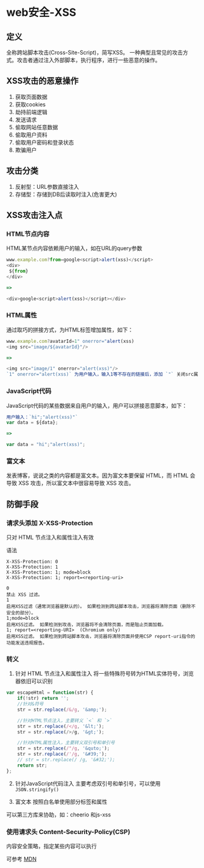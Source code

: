 # web安全-XSS

## 定义
全称跨站脚本攻击(Cross-Site-Script)，简写XSS。 一种典型且常见的攻击方式。攻击者通过注入外部脚本，执行程序，进行一些恶意的操作。

## XSS攻击的恶意操作
1. 获取页面数据
2. 获取cookies
3. 劫持前端逻辑
4. 发送请求
5. 偷取网站任意数据
6. 偷取用户资料
7. 偷取用户密码和登录状态
8. 欺骗用户

## 攻击分类
1. 反射型：URL参数直接注入
2. 存储型：存储到DB后读取时注入(危害更大)

## XSS攻击注入点

### HTML节点内容
HTML某节点内容依赖用户的输入，如在URL的query参数
```js
www.example.com?from=google<script>alert(xss)</script>
<div>
 ${from}
</div>

=>

<div>google<script>alert(xss)</script></div>
```

### HTML属性
通过取巧的拼接方式，为HTML标签增加属性，如下：
```js
www.example.com?avatarId=1" onerror="alert(xss)
<img src="image/${avatarId}"/>

=>

<img src="image/1" onerror="alert(xss)"/>
`1" onerror="alert(xss)` 为用户输入，输入1等不存在的链接后，添加 `"` 关闭src属性，之后触发执行onerror函数里面的脚本。
```

### JavaScript代码
JavaScript代码的某些数据来自用户的输入，用户可以拼接恶意脚本，如下：
```js
用户输入：`hi";"alert(xss)"`
var data = ${data};

=>

var data = "hi";"alert(xss)";

```

### 富文本
发表博客，说说之类的内容都是富文本。因为富文本要保留 HTML，而 HTML 会导致 XSS 攻击，所以富文本中很容易导致 XSS 攻击。

## 防御手段

### 请求头添加 X-XSS-Protection
只对 HTML 节点注入和属性注入有效

语法
```
X-XSS-Protection: 0
X-XSS-Protection: 1
X-XSS-Protection: 1; mode=block
X-XSS-Protection: 1; report=<reporting-uri>

0
禁止 XSS 过滤。
1
启用XSS过滤（通常浏览器是默认的）。 如果检测到跨站脚本攻击，浏览器将清除页面（删除不安全的部分）。
1;mode=block
启用XSS过滤。 如果检测到攻击，浏览器将不会清除页面，而是阻止页面加载。
1; report=<reporting-URI>  (Chromium only)
启用XSS过滤。 如果检测到跨站脚本攻击，浏览器将清除页面并使用CSP report-uri指令的功能发送违规报告。
```

### 转义

1. 针对 HTML 节点注入和属性注入
将一些特殊符号转为HTML实体符号，浏览器依旧可以识别
```js
var escapeHtml = function(str) {
	if(!str) return '';
    //针对&符号
	str = str.replace(/&/g, '&amp;'); 

    //针对HTML节点注入，主要转义 `<` 和 `>`
	str = str.replace(/</g, '&lt;');
	str = str.replace(/>/g, '&gt;');

    //针对HTML属性注入，主要转义双引号和单引号
	str = str.replace(/"/g, '&quto;');
	str = str.replace(/'/g, '&#39;');
	// str = str.replace(/ /g, '&#32;');
	return str;
};
```

2. 针对JavaScript代码注入
主要考虑双引号和单引号，可以使用 `JSON.stringify()`

3. 富文本
按照白名单使用部分标签和属性

可以第三方库来协助，如：cheerio 和js-xss


### 使用请求头 Content-Security-Policy(CSP)
内容安全策略，指定某些内容可以执行

可参考 [MDN](https://developer.mozilla.org/en-US/docs/Web/HTTP/CSP)
